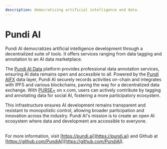 ```yaml
---
description: democratizing artificial intelligence and data.
---
```


# Pundi AI

Pundi AI democratizes artificial intelligence development through a decentralized suite of tools. It offers services ranging from data tagging and annotation to an AI data marketplace.&#x20;

The [Pundi AI Data](readme/pundi-aidata/) platform provides professional data annotation services, ensuring AI data remains open and accessible to all. Powered by the [Pundi AIFX](readme/pundi-aifx/) data layer, Pundi AI securely records activities on-chain and integrates with IPFS and various blockchains, paving the way for a decentralized data exchange. With [PURSE+](readme/purse-docs/) on x.com, users can actively contribute by tagging and annotating data for social AI, fostering a more participatory ecosystem.

This infrastructure ensures AI development remains transparent and resistant to monopolistic control, allowing broader participation and innovation across the industry. Pundi AI's mission is to create an open AI ecosystem where data and development are accessible to everyone.

\
For more information, visit [https://pundi.ai](https://pundi.ai) and Github at [https://github.com/PundiAI](https://github.com/PundiAI).
